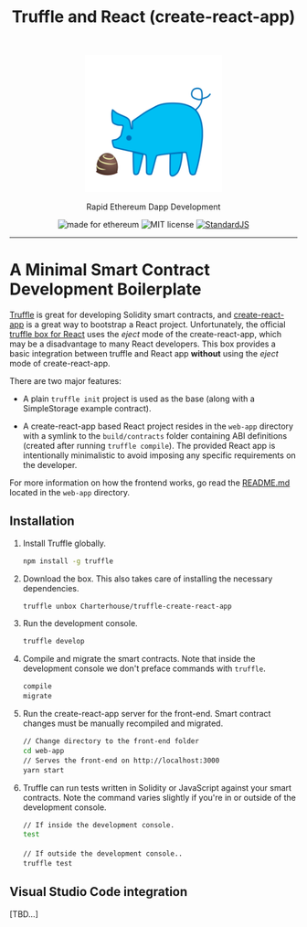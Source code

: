 <h1 align="center">Truffle and React (create-react-app)</h1> <br>
<p align="center">
  <img alt="comet" src="./box-img-lg.png" width="240">
</p>
<p align="center">Rapid Ethereum Dapp Development</p>

<p align="center">
  <img alt="made for ethereum" src="https://img.shields.io/badge/made_for-ethereum-771ea5.svg">
  <img alt="MIT license" src="https://img.shields.io/badge/license-MIT-blue.svg">
  <a href="https://standardjs.com"><img alt="StandardJS" src="https://img.shields.io/badge/code_style-standard-brightgreen.svg"></a>
</p>

---

# A Minimal Smart Contract Development Boilerplate

[Truffle](https://github.com/trufflesuite/truffle) is great for developing Solidity smart contracts, and [create-react-app](https://github.com/facebookincubator/create-react-app) is a great way to bootstrap a React project. Unfortunately, the official [truffle box for React](http://truffleframework.com/boxes/react) uses the _eject_ mode of the create-react-app, which may be a disadvantage to many React developers. This box provides a basic integration between truffle and React app **without** using the _eject_ mode of create-react-app.

There are two major features:

- A plain `truffle init` project is used as the base (along with a SimpleStorage example contract).

- A create-react-app based React project resides in the `web-app` directory with a symlink to the `build/contracts` folder containing ABI definitions (created after running `truffle compile`). The provided React app is intentionally minimalistic to avoid imposing any specific requirements on the developer. 

For more information on how the frontend works, go read the [README.md](https://github.com/Charterhouse/truffle-create-react-app/blob/master/web-app/README.md) located in the `web-app` directory.

## Installation

1. Install Truffle globally.
    ```bash
    npm install -g truffle
    ```

2. Download the box. This also takes care of installing the necessary dependencies.
    ```bash
    truffle unbox Charterhouse/truffle-create-react-app
    ```

3. Run the development console.
    ```bash
    truffle develop
    ```

4. Compile and migrate the smart contracts. Note that inside the development console we don't preface commands with `truffle`.
    ```bash
    compile
    migrate
    ```

5. Run the create-react-app server for the front-end. Smart contract changes must be manually recompiled and migrated.
    ```bash
    // Change directory to the front-end folder
    cd web-app
    // Serves the front-end on http://localhost:3000
    yarn start
    ```

6. Truffle can run tests written in Solidity or JavaScript against your smart contracts. Note the command varies slightly if you're in or outside of the development console.
    ```bash
    // If inside the development console.
    test

    // If outside the development console..
    truffle test
    ```
## Visual Studio Code integration

[TBD...]